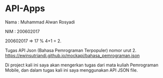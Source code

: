 # API-Apps

Nama  : Muhammad Alwan Rosyadi


NIM   : 200602017 

200602017 => 17 % 4+1 = 2.


Tugas API Json (Bahasa Pemrograman Terpopuler) nomor urut 2.
https://ewinsutriandi.github.io/mockapi/bahasa_pemrograman.json

Di project kali ini saya akan mengerkan tugas dari mata kuliah Pemrograman Mobile, dan dalam tugas kali ini saya menggunakan API JSON file.

